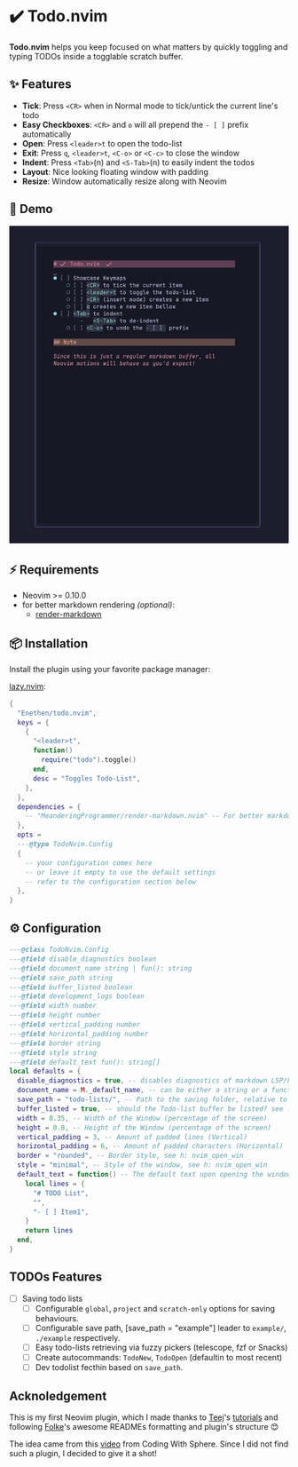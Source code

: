 # ✔️  Todo.nvim

**Todo.nvim** helps you keep focused on what matters by quickly toggling and typing TODOs inside a togglable scratch buffer.

## ✨ Features

- **Tick**: Press `<CR>` when in Normal mode to tick/untick the current line's todo
- **Easy Checkboxes**: `<CR>` and `o` will all prepend the `- [ ]` prefix automatically
- **Open**: Press `<leader>t` to open the todo-list
- **Exit**: Press `q`, `<leader>t`, `<C-o>` or `<C-c>` to close the window
- **Indent**: Press `<Tab>`(n) and `<S-Tab>`(n) to easily indent the todos
- **Layout**: Nice looking floating window with padding
- **Resize**: Window automatically resize along with Neovim

## 🎥 Demo

![Todo.nvim demo](media/todo.nvim-demo.gif)

## ⚡️ Requirements

- Neovim >= 0.10.0
- for better markdown rendering _(optional)_:
  - [render-markdown](https://github.com/MeanderingProgrammer/render-markdown.nvim)

## 📦 Installation

Install the plugin using your favorite package manager:

[lazy.nvim](https://github.com/folke/lazy.nvim):

```lua
{
  "Enethen/todo.nvim",
  keys = {
    {
      "<leader>t",
      function()
        require("todo").toggle()
      end,
      desc = "Toggles Todo-List",
    },
  },
  dependencies = {
    -- "MeanderingProgrammer/render-markdown.nvim" -- For better markdown rendering
  },
  opts =
  ---@type TodoNvim.Config 
  {
    -- your configuration comes here
    -- or leave it empty to use the default settings
    -- refer to the configuration section below
  },
}
```

## ⚙️ Configuration

```lua
---@class TodoNvim.Config
---@field disable_diagnostics boolean
---@field document_name string | fun(): string
---@field save_path string
---@field buffer_listed boolean
---@field development_logs boolean
---@field width number
---@field height number
---@field vertical_padding number
---@field horizontal_padding number
---@field border string
---@field style string
---@field default_text fun(): string[]
local defaults = {
  disable_diagnostics = true, -- disables diagnostics of markdown LSP/Linters
  document_name = M._default_name, -- can be either a string or a function
  save_path = "todo-lists/", -- Path to the saving folder, relative to the CWD
  buffer_listed = true, -- should the Todo-list buffer be listed? see :h buflisted
  width = 0.35, -- Width of the Window (percentage of the screen)
  height = 0.8, -- Height of the Window (percentage of the screen)
  vertical_padding = 3, -- Amount of padded lines (Vertical)
  horizontal_padding = 6, -- Amount of padded characters (Horizontal)
  border = "rounded", -- Border style, see h: nvim_open_win
  style = "minimal", -- Style of the window, see h: nvim_open_win
  default_text = function() -- The default text upon opening the window for the first time
    local lines = {
      "# TODO List",
      "",
      "- [ ] Item1",
    }
    return lines
  end,
}
```

## TODOs Features

- [ ] Saving todo lists
  - [ ] Configurable `global`, `project` and `scratch-only` options for saving behaviours.
  - [ ] Configurable save path, [save_path = "example"] leader to `example/`, `./example` respectively.
  - [ ] Easy todo-lists retrieving via fuzzy pickers (telescope, fzf or Snacks)
  - [ ] Create autocommands: `TodoNew`, `TodoOpen` (defaultin to most recent)
  - [ ] Dev todolist fecthin based on `save_path`.

## Acknoledgement

This is my first Neovim plugin, which I made thanks to [Teej](https://www.youtube.com/@teej_dv)'s [tutorials](https://www.youtube.com/watch?v=VGid4aN25iI&list=PLep05UYkc6wTyBe7kPjQFWVXTlhKeQejM&index=19) and following [Folke](https://github.com/folke)'s awesome READMEs formatting and plugin's structure 😊

The idea came from this [video](https://www.youtube.com/watch?v=LaIa1tQFOSY) from Coding With Sphere.
Since I did not find such a plugin, I decided to give it a shot!

